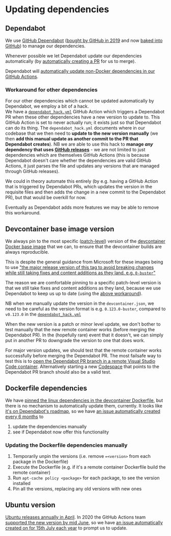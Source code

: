 # Updating dependencies

## Dependabot

We use [GitHub Dependabot](https://docs.github.com/en/github/administering-a-repository/keeping-your-dependencies-updated-automatically) 
([bought by GitHub in 2019](https://dependabot.com/blog/hello-github/) and now 
[baked into GitHub](https://github.blog/2020-06-01-keep-all-your-packages-up-to-date-with-dependabot/)) 
to manage our dependencies.

Whenever possible we let Dependabot update our dependencies automatically (by 
[automatically creating a PR](https://docs.github.com/en/github/administering-a-repository/managing-pull-requests-for-dependency-updates#about-github-dependabot-pull-requests)
for us to merge).

Dependabot will 
[automatically update non-Docker dependencies in our GitHub Actions](https://github.blog/2020-06-25-dependabot-now-updates-your-actions-workflows/).

### Workaround for other dependencies

For our other dependencies which cannot be updated automatically by Dependabot, we employ a bit of a hack.  
We have a [`dependabot_hack.yml`](workflows/dependabot_hack.yml) GitHub Action which triggers a Dependabot PR when these other dependencies have a new version to update to.  This GitHub Action is set to never actually run; it exists just so that Dependabot can do its thing.  The `dependabot_hack.yml` documents where in our codebase that we then need to **update to the new version manually** (we then **add this manual update as another commit to the PR that Dependabot creates**).  NB we are able to use this hack to **manage _any_ dependency that uses 
[GitHub releases](https://docs.github.com/en/github/administering-a-repository/about-releases)** - we are not limited to just dependencies which are themselves GitHub Actions (this is because Dependabot doesn't care
whether the dependencies are valid GitHub Actions, it just parses the file and updates any versions that are
managed through GitHub releases).

We could in theory automate this entirely (by e.g. having a GitHub Action that is triggered by Dependabot PRs,
which updates the version in the requisite files and then adds the change in a new commit to the Dependabot PR),
but that would be overkill for now.

Eventually as Dependabot adds more features we may be able to remove this workaround.


## Devcontainer base image version

We always pin to the most specific ([patch-level](https://semver.org/)) version of the [devcontainer Docker base image](https://github.com/microsoft/vscode-dev-containers/tree/master/containers/debian#using-this-definition-with-an-existing-folder) that we can, to ensure that the devcontainer builds are always reproducible.  

This is despite the general guidance from Microsoft for these images being to use ["the major release version of this tag to avoid breaking changes while still taking fixes and content additions as they land. e.g. `0-buster`"](https://hub.docker.com/_/microsoft-vscode-devcontainers?tab=description)

The reason we are comfortable pinning to a specific patch-level version is that we still take fixes and content additions as they land, because we use Dependabot to keep us up to date (using the [above workaround](#workaround-for-other-dependencies)).

NB when we manually update the version in the `devcontainer.json`, we need to be careful as the version format is
e.g. `0.123.0-buster`, compared to `v0.123.0` in the [`dependabot_hack.yml`](workflows/dependabot_hack.yml)

When the new version is a patch or minor level update, we don't bother to test manually that the new remote container works (before merging the Dependabot PR).  In the (hopefully rare) event that it doesn't, we can simply put in another PR to downgrade the version to one that does work.  

For major version updates, we should test that the remote container works successfully before merging the Dependabot PR.  The most failsafe way to test this is to [open the Dependabot PR branch in a remote Visual Studio Code container](https://code.visualstudio.com/docs/remote/containers#_quick-start-open-a-git-repository-or-github-pr-in-an-isolated-container-volume).  Alternatively starting a new [Codespace](https://github.com/features/codespaces/) that points to the Dependabot PR branch should also be a valid test.


## Dockerfile dependencies

We have [pinned the linux dependencies in the devcontainer Dockerfile](https://github.com/agilepathway/hoverfly-github-action/pull/46/files), but there is no mechanism to automatically update them, currently.  It looks like [it's on Dependabot's roadmap](https://github.com/dependabot/dependabot-core/issues/2129#issuecomment-511552345), so we have [an issue automatically created every 6 months](https://github.com/agilepathway/hoverfly-github-action/pull/59) to 
1. update the dependencies manually
2. see if Dependabot now offer this functionality

### Updating the Dockerfile dependencies manually

1. Temporarily unpin the versions (i.e. remove `=<version>` from each package in the Dockerfile)
2. Execute the Dockerfile (e.g. if it's a remote container Dockerfile build the remote container)
3. Run `apt-cache policy <package>` for each package, to see the version installed
4. Pin all the versions, replacing any old versions with new ones


## Ubuntu version

[Ubuntu releases annually in April](https://wiki.ubuntu.com/Releases).  In 2020 the GitHub Actions team [supported the new version by mid June](https://github.com/actions/virtual-environments/issues/228#issuecomment-644065532), so we have [an issue automatically created on for 15th July each year](https://github.com/agilepathway/hoverfly-github-action/pull/55) to prompt us to update. 
